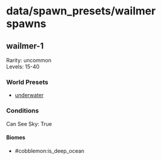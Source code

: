 # data/spawn_presets/wailmer spawns  
  
## wailmer-1  
Rarity: uncommon  
Levels: 15-40  
  
### World Presets  
* [underwater](/data/spawn_data/underwater.md)  
  
### Conditions  
Can See Sky: True  
  
#### Biomes  
  * #cobblemon:is_deep_ocean
  
